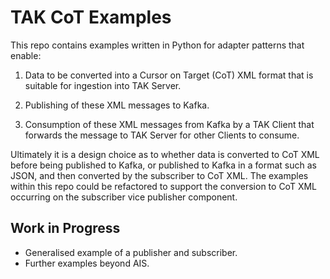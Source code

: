 # TAK CoT Examples

This repo contains examples written in Python for adapter patterns that enable:

1. Data to be converted into a Cursor on Target (CoT) XML format that is suitable for ingestion into TAK Server.

2. Publishing of these XML messages to Kafka.

3. Consumption of these XML messages from Kafka by a TAK Client that forwards the message to TAK Server for other Clients to consume.

Ultimately it is a design choice as to whether data is converted to CoT XML before being published to Kafka, or published to Kafka in a format such as JSON, and then converted by the subscriber to CoT XML. The examples within this repo could be refactored to support the conversion to CoT XML occurring on the subscriber vice publisher component.

## Work in Progress

- Generalised example of a publisher and subscriber.
- Further examples beyond AIS.